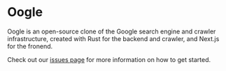 # Oogle

Oogle is an open-source clone of the Google search engine and crawler infrastructure, created with Rust for the backend and crawler, and Next.js for the fronend.

Check out our [issues page](https://github.com/kognise/oogle/issues) for more information on how to get started.
